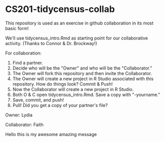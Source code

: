 # CS201-tidycensus-collab

This repository is used as an exercise in github collaboration in its most basic form!

We'll use tidycensus_intro.Rmd as starting point for our collaborative activity. (Thanks to Connor & Dr. Brockway!)

For collaboration:

1.  Find a partner.
2.  Decide who will be the "Owner" and who will be the "Collaborator."
3.  The Owner will fork this repository and then invite the Collaborator.
4.  The Owner will create a new project in R Studio associated with this repository. How do things look? Commit & Push!
5.  Now the Collaborator will create a new project in R Studio.
6.  Both O & C open tidycensus_intro.Rmd. Save a copy with "-yourname."
7.  Save, commit, and push!
8.  Pull! Did you get a copy of your partner's file?

Owner: Lydia

Collaborator: Faith

Hello this is my awesome amazing message
